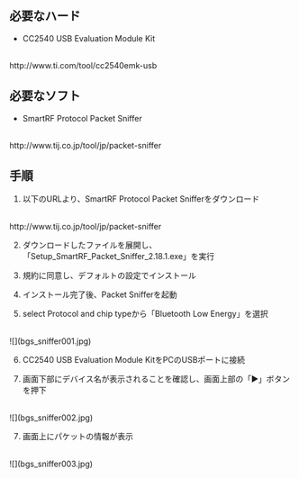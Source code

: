 

## 必要なハード

* CC2540 USB Evaluation Module Kit
<br>
http://www.ti.com/tool/cc2540emk-usb


## 必要なソフト
* SmartRF Protocol Packet Sniffer
<br>
http://www.tij.co.jp/tool/jp/packet-sniffer


## 手順

1. 以下のURLより、SmartRF Protocol Packet Snifferをダウンロード
<br>
http://www.tij.co.jp/tool/jp/packet-sniffer

2. ダウンロードしたファイルを展開し、「Setup_SmartRF_Packet_Sniffer_2.18.1.exe」を実行

3. 規約に同意し、デフォルトの設定でインストール

4. インストール完了後、Packet Snifferを起動

5. select Protocol and chip typeから「Bluetooth Low Energy」を選択
<br>
![](bgs_sniffer001.jpg)

6. CC2540 USB Evaluation Module KitをPCのUSBポートに接続

7. 画面下部にデバイス名が表示されることを確認し、画面上部の「▶︎」ボタンを押下
<br>
![](bgs_sniffer002.jpg)

7. 画面上にパケットの情報が表示
<br>
![](bgs_sniffer003.jpg)